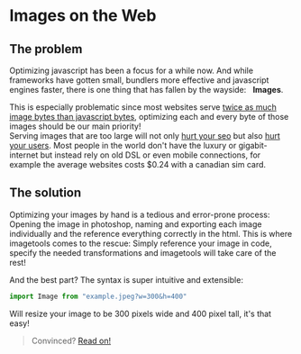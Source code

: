 # Images on the Web

## The problem

Optimizing javascript has been a focus for a while now. And while frameworks have gotten small, bundlers more effective and javascript engines faster, there is one thing that has fallen by the wayside:&nbsp;&nbsp;&nbsp;**Images**.

This is especially problematic since most websites serve [twice as much image bytes than javascript bytes](https://httparchive.org/reports/page-weight), optimizing each and every byte of those images should be our main priority!<br>
Serving images that are too large will not only [hurt your seo](https://developers.google.com/search/blog/2020/05/evaluating-page-experience) but also [hurt your users](https://whatdoesmysitecost.com/#usdCost). Most people in the world don't have the luxury or gigabit-internet but instead rely on old DSL or even mobile connections, for example the average websites costs $0.24 with a canadian sim card. 

## The solution

Optimizing your images by hand is a tedious and error-prone process: Opening the image in photoshop, naming and exporting each image individually and the reference everything correctly in the html.
This is where imagetools comes to the rescue: Simply reference your image in code, specify the needed transformations and imagetools will take care of the rest!

And the best part? The syntax is super intuitive and extensible:
```js
import Image from "example.jpeg?w=300&h=400"
```
Will resize your image to be 300 pixels wide and 400 pixel tall, it's that easy!

> Convinced? [Read on!](install.md)
